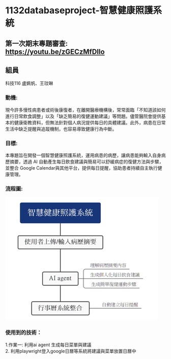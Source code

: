 # 1132databaseproject-智慧健康照護系統
## 第一次期末專題審查: https://youtu.be/zGECzMfDIlo
## 組員
科技116 盧姵帆、王玟晽
### 動機:
現今許多慢性病患者或術後康復者，在離開醫療機構後，常常面臨「不知道該如何進行日常飲食調整」以及「缺乏簡易的復健運動建議」等問題。儘管醫院會提供基本的健康衛教資料，但無法針對個人病況提供每日的具體建議。此外，病患在日常生活中缺乏提醒與追蹤機制，也容易導致健康行為中斷。
### 目標:
本專題旨在開發一個智慧健康照護系統，運用病患的病歷，讓病患能夠輸入自身病歷摘要，透過 AI 自動產生每日飲食建議與簡易可以舒緩病症的復健方法與步驟，並整合 Google Calendar與其他平台，提供每日提醒，協助患者持續自主執行健康管理。
### 流程圖:
![圖片描述](imageforproject/image01.png)
### 使用到的技術：
1.作業一: 利用ai agent 生成每日菜單與建議\
2. 利用playwright登入google日曆等系統將建議與菜單放置日曆中



